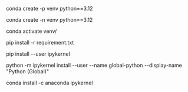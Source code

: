 conda create -p venv python==3.12

conda create -n venv python==3.12

conda activate venv/

pip install -r requirement.txt

pip install --user ipykernel

python -m ipykernel install --user --name global-python --display-name "Python (Global)"

conda install -c anaconda ipykernel
